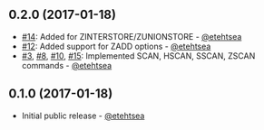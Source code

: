 ## 0.2.0 (2017-01-18)
  * [#14](https://github.com/etehtsea/oxblood/issues/14):
    Added for ZINTERSTORE/ZUNIONSTORE - [@etehtsea](https://github.com/etehtsea)
  * [#12](https://github.com/etehtsea/oxblood/issues/12):
    Added support for ZADD options - [@etehtsea](https://github.com/etehtsea)
  * [#3](https://github.com/etehtsea/oxblood/issues/3),
    [#8](https://github.com/etehtsea/oxblood/issues/8),
    [#10](https://github.com/etehtsea/oxblood/issues/10),
    [#15](https://github.com/etehtsea/oxblood/issues/15):
    Implemented SCAN, HSCAN, SSCAN, ZSCAN commands - [@etehtsea](https://github.com/etehtsea)

## 0.1.0 (2017-01-18)
  * Initial public release - [@etehtsea](https://github.com/etehtsea)
